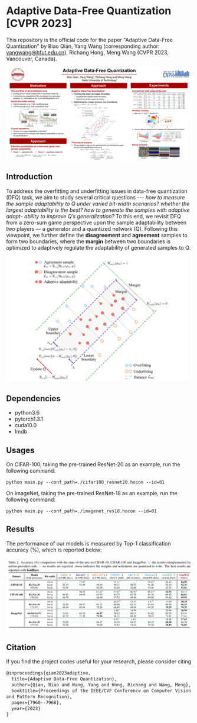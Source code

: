 # Adaptive Data-Free Quantization [CVPR 2023]
This repository is the official code for the paper "Adaptive Data-Free Quantization" by Biao Qian, Yang Wang (corresponding author: yangwang@hfut.edu.cn), Richang Hong, Meng Wang (CVPR 2023, Vancouver, Canada).

![poster](https://github.com/hfutqian/AdaDFQ/blob/main/images/poster.png)


## Introduction
To address the overfitting and underfitting issues in data-free quantization (DFQ) task, we aim to study several critical questions --- *how to measure the sample adaptability to Q under varied bit-width scenarios? whether the largest adaptability is the best? how to generate the samples with adaptive adapt- ability to improve Q’s generalization?*
To this end, we revisit DFQ from a zero-sum game perspective upon the sample adaptability between two players — a generator and a quantized network (Q). Following this viewpoint, we further define the **disagreement** and **agreement** samples to form two boundaries, where the **margin** between two boundaries is optimized to adaptively regulate the adaptability of generated samples to Q.

![margin](https://github.com/hfutqian/AdaDFQ/blob/main/images/margin.png)


## Dependencies
* python3.6
* pytorch1.3.1
* cuda10.0
* lmdb

## Usages

On CIFAR-100, taking the pre-trained ResNet-20 as an example, run the following command:
```
python main.py --conf_path=./cifar100_resnet20.hocon --id=01
```

On ImageNet, taking the pre-trained ResNet-18 as an example, run the following command:
```
python main.py --conf_path=./imagenet_res18.hocon --id=01
```

## Results
The performance of our models is measured by Top-1 classification accuracy (%), which is reported below:

![table1](https://github.com/hfutqian/AdaDFQ/blob/main/images/table1.png)

## Citation
If you find the project codes useful for your research, please consider citing
```
@inproceedings{qian2023adaptive,
  title={Adaptive Data-Free Quantization},
  author={Qian, Biao and Wang, Yang and Hong, Richang and Wang, Meng},
  booktitle={Proceedings of the IEEE/CVF Conference on Computer Vision and Pattern Recognition},
  pages={7960--7968},
  year={2023}
}
```
